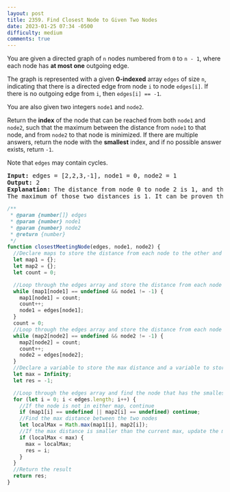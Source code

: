 ```yaml
---
layout: post
title: 2359. Find Closest Node to Given Two Nodes
date: 2023-01-25 07:34 -0500
difficulty: medium
comments: true
---
```


You are given a directed graph of `n` nodes numbered from `0` to `n - 1`, where each node has **at most one** outgoing edge.

The graph is represented with a given **0-indexed** array `edges` of size `n`, indicating that there is a directed edge from node `i` to node `edges[i]`. If there is no outgoing edge from `i`, then `edges[i] == -1`.

You are also given two integers `node1` and `node2`.

Return the **index** of the node that can be reached from both `node1` and `node2`, such that the maximum between the distance from `node1` to that node, and from `node2` to that node is minimized. If there are multiple answers, return the node with the **smallest** index, and if no possible answer exists, return `-1`.

Note that `edges` may contain cycles.

<pre><strong>Input:</strong> edges = [2,2,3,-1], node1 = 0, node2 = 1
<strong>Output:</strong> 2
<strong>Explanation:</strong> The distance from node 0 to node 2 is 1, and the distance from node 1 to node 2 is 1.
The maximum of those two distances is 1. It can be proven that we cannot get a node with a smaller maximum distance than 1, so we return node 2.
</pre>

```javascript
/**
 * @param {number[]} edges
 * @param {number} node1
 * @param {number} node2
 * @return {number}
 */
function closestMeetingNode(edges, node1, node2) {
  //Declare maps to store the distance from each node to the other and count to count
  let map1 = {};
  let map2 = {};
  let count = 0;

  //Loop through the edges array and store the distance from each node to the other
  while (map1[node1] == undefined && node1 != -1) {
    map1[node1] = count;
    count++;
    node1 = edges[node1];
  }
  count = 0;
  //Loop through the edges array and store the distance from each node to the other
  while (map2[node2] == undefined && node2 != -1) {
    map2[node2] = count;
    count++;
    node2 = edges[node2];
  }
  //Declare a variable to store the max distance and a variable to store the result
  let max = Infinity;
  let res = -1;

  //Loop through the edges array and find the node that has the smallest max distance
  for (let i = 0; i < edges.length; i++) {
    //If the node is not in either map, continue
    if (map1[i] == undefined || map2[i] == undefined) continue;
    //Find the max distance between the two nodes
    let localMax = Math.max(map1[i], map2[i]);
    //If the max distance is smaller than the current max, update the max and the result
    if (localMax < max) {
      max = localMax;
      res = i;
    }
  }
  //Return the result
  return res;
}
```
